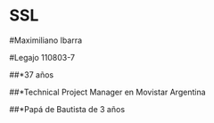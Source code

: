 # SSL #

#Maximiliano Ibarra

#Legajo 110803-7

##*37 años

##*Technical Project Manager en Movistar Argentina

##*Papá de Bautista de 3 años
